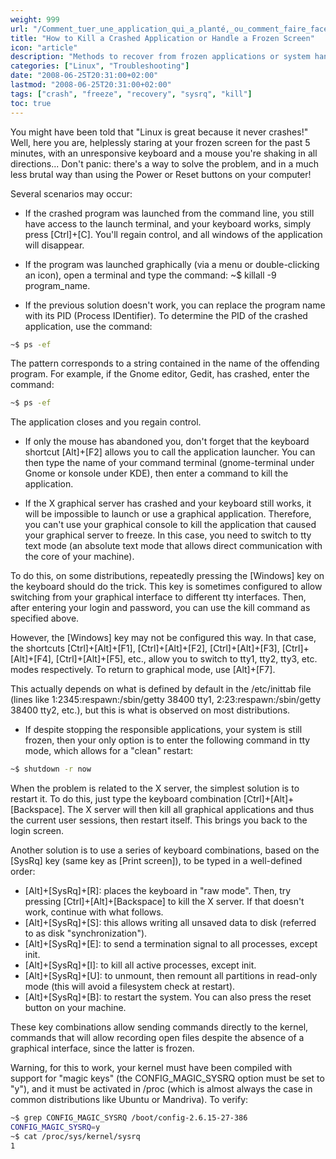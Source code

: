 ```yaml
---
weight: 999
url: "/Comment_tuer_une_application_qui_a_planté,_ou_comment_faire_face_à_un_écran_«_figé_»_\\?/"
title: "How to Kill a Crashed Application or Handle a Frozen Screen"
icon: "article"
description: "Methods to recover from frozen applications or system hangs in Linux without resorting to hard resets"
categories: ["Linux", "Troubleshooting"]
date: "2008-06-25T20:31:00+02:00"
lastmod: "2008-06-25T20:31:00+02:00"
tags: ["crash", "freeze", "recovery", "sysrq", "kill"]
toc: true
---
```


You might have been told that "Linux is great because it never crashes!" Well, here you are, helplessly staring at your frozen screen for the past 5 minutes, with an unresponsive keyboard and a mouse you're shaking in all directions... Don't panic: there's a way to solve the problem, and in a much less brutal way than using the Power or Reset buttons on your computer!

Several scenarios may occur:

* If the crashed program was launched from the command line, you still have access to the launch terminal, and your keyboard works, simply press [Ctrl]+[C]. You'll regain control, and all windows of the application will disappear.

* If the program was launched graphically (via a menu or double-clicking an icon), open a terminal and type the command: ~$ killall -9 program_name.

* If the previous solution doesn't work, you can replace the program name with its PID (Process IDentifier). To determine the PID of the crashed application, use the command:

```bash
~$ ps -ef 
```

The pattern corresponds to a string contained in the name of the offending program. For example, if the Gnome editor, Gedit, has crashed, enter the command:

```bash
~$ ps -ef 
```

The application closes and you regain control.

* If only the mouse has abandoned you, don't forget that the keyboard shortcut [Alt]+[F2] allows you to call the application launcher. You can then type the name of your command terminal (gnome-terminal under Gnome or konsole under KDE), then enter a command to kill the application.

* If the X graphical server has crashed and your keyboard still works, it will be impossible to launch or use a graphical application. Therefore, you can't use your graphical console to kill the application that caused your graphical server to freeze. In this case, you need to switch to tty text mode (an absolute text mode that allows direct communication with the core of your machine).

To do this, on some distributions, repeatedly pressing the [Windows] key on the keyboard should do the trick. This key is sometimes configured to allow switching from your graphical interface to different tty interfaces. Then, after entering your login and password, you can use the kill command as specified above.

However, the [Windows] key may not be configured this way. In that case, the shortcuts [Ctrl]+[Alt]+[F1], [Ctrl]+[Alt]+[F2], [Ctrl]+[Alt]+[F3], [Ctrl]+[Alt]+[F4], [Ctrl]+[Alt]+[F5], etc., allow you to switch to tty1, tty2, tty3, etc. modes respectively. To return to graphical mode, use [Alt]+[F7].

This actually depends on what is defined by default in the /etc/inittab file (lines like 1:2345:respawn:/sbin/getty 38400 tty1, 2:23:respawn:/sbin/getty 38400 tty2, etc.), but this is what is observed on most distributions.

* If despite stopping the responsible applications, your system is still frozen, then your only option is to enter the following command in tty mode, which allows for a "clean" restart:

```bash
~$ shutdown -r now
```

When the problem is related to the X server, the simplest solution is to restart it. To do this, just type the keyboard combination [Ctrl]+[Alt]+[Backspace]. The X server will then kill all graphical applications and thus the current user sessions, then restart itself. This brings you back to the login screen.

Another solution is to use a series of keyboard combinations, based on the [SysRq] key (same key as [Print screen]), to be typed in a well-defined order:

* [Alt]+[SysRq]+[R]: places the keyboard in "raw mode". Then, try pressing [Ctrl]+[Alt]+[Backspace] to kill the X server. If that doesn't work, continue with what follows.
* [Alt]+[SysRq]+[S]: this allows writing all unsaved data to disk (referred to as disk "synchronization").
* [Alt]+[SysRq]+[E]: to send a termination signal to all processes, except init.
* [Alt]+[SysRq]+[I]: to kill all active processes, except init.
* [Alt]+[SysRq]+[U]: to unmount, then remount all partitions in read-only mode (this will avoid a filesystem check at restart).
* [Alt]+[SysRq]+[B]: to restart the system. You can also press the reset button on your machine.

These key combinations allow sending commands directly to the kernel, commands that will allow recording open files despite the absence of a graphical interface, since the latter is frozen.

Warning, for this to work, your kernel must have been compiled with support for "magic keys" (the CONFIG_MAGIC_SYSRQ option must be set to "y"), and it must be activated in /proc (which is almost always the case in common distributions like Ubuntu or Mandriva). To verify:

```bash
~$ grep CONFIG_MAGIC_SYSRQ /boot/config-2.6.15-27-386
CONFIG_MAGIC_SYSRQ=y
~$ cat /proc/sys/kernel/sysrq
1
```
